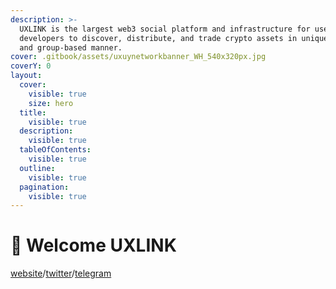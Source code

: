 ```yaml
---
description: >-
  UXLINK is the largest web3 social platform and infrastructure for users and
  developers to discover, distribute, and trade crypto assets in unique social
  and group-based manner.
cover: .gitbook/assets/uxuynetworkbanner_WH_540x320px.jpg
coverY: 0
layout:
  cover:
    visible: true
    size: hero
  title:
    visible: true
  description:
    visible: true
  tableOfContents:
    visible: true
  outline:
    visible: true
  pagination:
    visible: true
---
```


# 👋 Welcome UXLINK

[website](https://uxlink.io)/[twitter](https://twitter.com/UXLINKofficial)/[telegram](https://t.me/uxlinkofficial)

